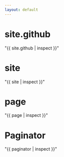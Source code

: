 ```yaml
---
layout: default
---
```


# site.github
"{{ site.github | inspect }}"

# site
"{{ site | inspect }}"

# page
"{{ page | inspect }}"

# Paginator
"{{ paginator | inspect }}"
